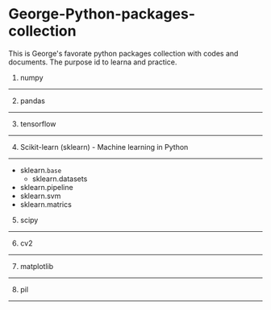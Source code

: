 # George-Python-packages-collection

This is George's favorate python packages collection with codes and documents. The purpose id to learna and practice.


1. numpy
--------------------------------


2. pandas
--------------------------------


3. tensorflow
--------------------------------



4. Scikit-learn (sklearn) - Machine learning in Python
--------------------------------
- sklearn.`base`
  - sklearn.datasets  
- sklearn.pipeline  
- sklearn.svm   
- sklearn.matrics  


5. scipy
--------------------------------


6. cv2
--------------------------------



7. matplotlib
--------------------------------


8. pil 
--------------------------------
